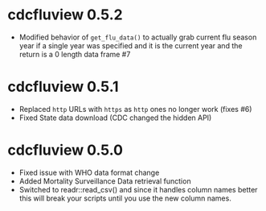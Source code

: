 # cdcfluview 0.5.2

* Modified behavior of `get_flu_data()` to actually grab current flu season year
  if a single year was specified and it is the current year and the return is a 0 length 
  data frame  #7
  
# cdcfluview 0.5.1

* Replaced `http` URLs with `https` as `http` ones no longer work (fixes #6)
* Fixed State data download (CDC changed the hidden API)

# cdcfluview 0.5.0

* Fixed issue with WHO data format change
* Added Mortality Surveillance Data retrieval function
* Switched to readr::read_csv() and since it handles column names
  better this will break your scripts until you use the new
  column names.

